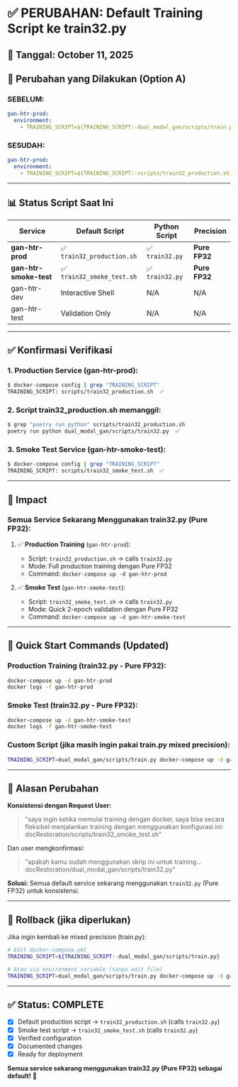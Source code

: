 # ✅ PERUBAHAN: Default Training Script ke train32.py

## 📅 Tanggal: October 11, 2025

## 🎯 Perubahan yang Dilakukan (Option A)

### **SEBELUM:**
```yaml
gan-htr-prod:
  environment:
    - TRAINING_SCRIPT=${TRAINING_SCRIPT:-dual_modal_gan/scripts/train.py}  # Mixed Precision
```

### **SESUDAH:**
```yaml
gan-htr-prod:
  environment:
    - TRAINING_SCRIPT=${TRAINING_SCRIPT:-scripts/train32_production.sh}  # Pure FP32 via train32.py
```

---

## 📊 Status Script Saat Ini

| Service | Default Script | Python Script | Precision |
|---------|---------------|---------------|-----------|
| **gan-htr-prod** | ✅ `train32_production.sh` | ✅ `train32.py` | **Pure FP32** |
| **gan-htr-smoke-test** | ✅ `train32_smoke_test.sh` | ✅ `train32.py` | **Pure FP32** |
| gan-htr-dev | Interactive Shell | N/A | N/A |
| gan-htr-test | Validation Only | N/A | N/A |

---

## ✅ Konfirmasi Verifikasi

### 1. Production Service (gan-htr-prod):
```bash
$ docker-compose config | grep "TRAINING_SCRIPT"
TRAINING_SCRIPT: scripts/train32_production.sh  ✅
```

### 2. Script train32_production.sh memanggil:
```bash
$ grep "poetry run python" scripts/train32_production.sh
poetry run python dual_modal_gan/scripts/train32.py  ✅
```

### 3. Smoke Test Service (gan-htr-smoke-test):
```bash
$ docker-compose config | grep "TRAINING_SCRIPT"
TRAINING_SCRIPT: scripts/train32_smoke_test.sh  ✅
```

---

## 🎯 Impact

### **Semua Service Sekarang Menggunakan train32.py (Pure FP32):**

1. ✅ **Production Training** (`gan-htr-prod`):
   - Script: `train32_production.sh` → calls `train32.py`
   - Mode: Full production training dengan Pure FP32
   - Command: `docker-compose up -d gan-htr-prod`

2. ✅ **Smoke Test** (`gan-htr-smoke-test`):
   - Script: `train32_smoke_test.sh` → calls `train32.py`
   - Mode: Quick 2-epoch validation dengan Pure FP32
   - Command: `docker-compose up -d gan-htr-smoke-test`

---

## 🚀 Quick Start Commands (Updated)

### Production Training (train32.py - Pure FP32):
```bash
docker-compose up -d gan-htr-prod
docker logs -f gan-htr-prod
```

### Smoke Test (train32.py - Pure FP32):
```bash
docker-compose up -d gan-htr-smoke-test
docker logs -f gan-htr-smoke-test
```

### Custom Script (jika masih ingin pakai train.py mixed precision):
```bash
TRAINING_SCRIPT=dual_modal_gan/scripts/train.py docker-compose up -d gan-htr-prod
```

---

## 📝 Alasan Perubahan

**Konsistensi dengan Request User:**
> "saya ingin ketika memulai training dengan docker, saya bisa secara fleksibel menjalankan training dengan menggunakan konfigurasi ini: docRestoration/scripts/train32_smoke_test.sh"

Dan user mengkonfirmasi:
> "apakah kamu sudah menggunakan skrip ini untuk training... docRestoration/dual_modal_gan/scripts/train32.py"

**Solusi:** Semua default service sekarang menggunakan `train32.py` (Pure FP32) untuk konsistensi.

---

## 🔄 Rollback (jika diperlukan)

Jika ingin kembali ke mixed precision (train.py):
```bash
# Edit docker-compose.yml
TRAINING_SCRIPT=${TRAINING_SCRIPT:-dual_modal_gan/scripts/train.py}

# Atau via environment variable (tanpa edit file)
TRAINING_SCRIPT=dual_modal_gan/scripts/train.py docker-compose up -d gan-htr-prod
```

---

## ✅ Status: COMPLETE

- [x] Default production script → `train32_production.sh` (calls `train32.py`)
- [x] Smoke test script → `train32_smoke_test.sh` (calls `train32.py`)
- [x] Verified configuration
- [x] Documented changes
- [x] Ready for deployment

**Semua service sekarang menggunakan train32.py (Pure FP32) sebagai default!** 🎉
